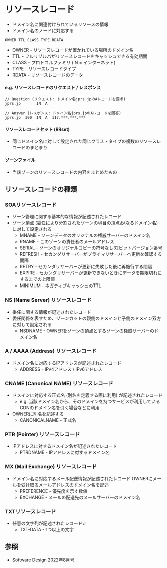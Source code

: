 # リソースレコード
- ドメイン名に関連付けられているリソースの情報
- ドメイン名のノードに対応する

```
OWNER TTL CLASS TYPE RDATA
```

- OWNER - リソースレコードが置かれている場所のドメイン名
- TTL   - フルリゾルバがリソースレコードをキャッシュできる有効期間
- CLASS - プロトコルファミリ (IN = インターネット)
- TYPE  - リソースレコードタイプ
- RDATA - リソースレコードのデータ

#### e.g. リソースレコードのリクエスト / レスポンス

```
// Question (リクエスト: ドメイン名jprs.jpのAレコードを要求)
jprs.jp       IN  A

// Answer (レスポンス: ドメイン名jprs.jpのAレコードを回答)
jprs.jp  300  IN  A  117.***.***.***
```

#### リソースレコードセット (RRset)
- 同じドメイン名に対して設定された同じクラス・タイプの複数のリソースレコードのまとまり

#### ゾーンファイル
- 当該ゾーンのリソースレコードの内容をまとめたもの

## リソースレコードの種類
### SOAリソースレコード
- ゾーン管理に関する基本的な情報が記述されたレコード
- ゾーン頂点 (委任により分割されたゾーンの境目の頂点おtなるドメイン名) に対して設定される
  - MNAME - ソーンデータのオリジナルの権威サーバーのドメイン名
  - RNAME - このゾーンの責任者のメールアドレス
  - SERIAL - ソーンのオリジナルコピーの符号なし32ビットバージョン番号
  - REFRESH - セカンダリサーバーがプライマリサーバーへ更新を確認する間隔
  - RETRY - セカンダリサーバーが更新に失敗した後に再施行する間隔
  - EXPIRE - セカンダリサーバーが更新できないときにデータを期限切れにするまでの上限値
  - MINIMUM - ネガティブキャッシュのTTL

### NS (Name Server) リソースレコード
- 委任に関する情報が記述されたレコード
- 委任関係を表すため、ゾーンカットの親側のドメインと子側のドメイン双方に対して設定される
  - NSDNAME - OWNERをゾーンの頂点とするゾーンの権威サーバーのドメイン名

### A / AAAA (Address) リソースレコード
- ドメイン名に対応するIPアドレスが記述されたレコード
  - ADDRESS - IPv4アドレス / IPv6アドレス

### CNAME (Canonical NAME) リソースレコード
- ドメインに対応する正式名 (別名を定義する際に利用) が記述されたレコード
  - e.g. 当該ドメイン名から、そのドメインを持つサービスが利用しているCDNのドメイン名を引く場合などに利用
- OWNERに別名を記述する
  - CANONICALNAME - 正式名

### PTR (Pointer) リソースレコード
- IPアドレスに対するドメイン名が記述されたレコード
  - PTRDNAME - IPアドレスに対するドメイン名

### MX (Mail Exchange) リソースレコード
- ドメイン名に対応するメール配送情報が記述されたレコード
  OWNERにメールを受け取るメールアドレスのドメイン名を記述
  - PREFERENCE - 優先度を示す数値
  - EXCHANGE - メールの配送先のメールサーバーのドメイン名

### TXTリソースレコード
- 任意の文字列が記述されたレコード↲
  - TXT-DATA - 1つ以上の文字

## 参照
- Software Design 2022年8月号
